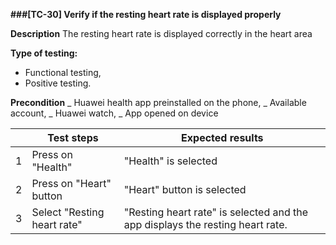**###[TC-30] Verify if the resting heart rate is displayed properly**

**Description**
The resting heart rate is displayed correctly in the heart area

**Type of testing:**

- Functional testing,
- Positive testing.

**Precondition**
_ Huawei health app preinstalled on the phone,
_ Available account,
_ Huawei watch,
_ App opened on device

|     | **Test steps**              | **Expected results**                                                          |
| --- | --------------------------- | ----------------------------------------------------------------------------- |
| 1   | Press on "Health"           | "Health" is selected                                                          |
| 2   | Press on "Heart" button     | "Heart" button is selected                                                    |
| 3   | Select "Resting heart rate" | "Resting heart rate" is selected and the app displays the resting heart rate. |
